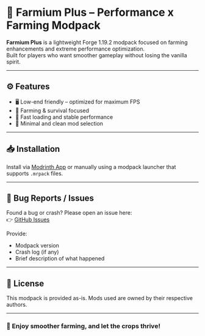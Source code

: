 # 🌾 Farmium Plus – Performance x Farming Modpack

**Farmium Plus** is a lightweight Forge 1.19.2 modpack focused on farming enhancements and extreme performance optimization.  
Built for players who want smoother gameplay without losing the vanilla spirit.

---

## ⚙️ Features
- 🖥️ Low-end friendly – optimized for maximum FPS
- 🌱 Farming & survival focused
- 🚀 Fast loading and stable performance
- 🧩 Minimal and clean mod selection

---

## 📥 Installation
Install via [Modrinth App](https://modrinth.com/app) or manually using a modpack launcher that supports `.mrpack` files.

---

## 🐞 Bug Reports / Issues
Found a bug or crash? Please open an issue here:  
👉 [GitHub Issues](https://github.com/Quited1/Framium-Plus/issues/new)

Provide:
- Modpack version
- Crash log (if any)
- Brief description of what happened

---

## 📄 License
This modpack is provided as-is. Mods used are owned by their respective authors.

---

### 💜 Enjoy smoother farming, and let the crops thrive!
